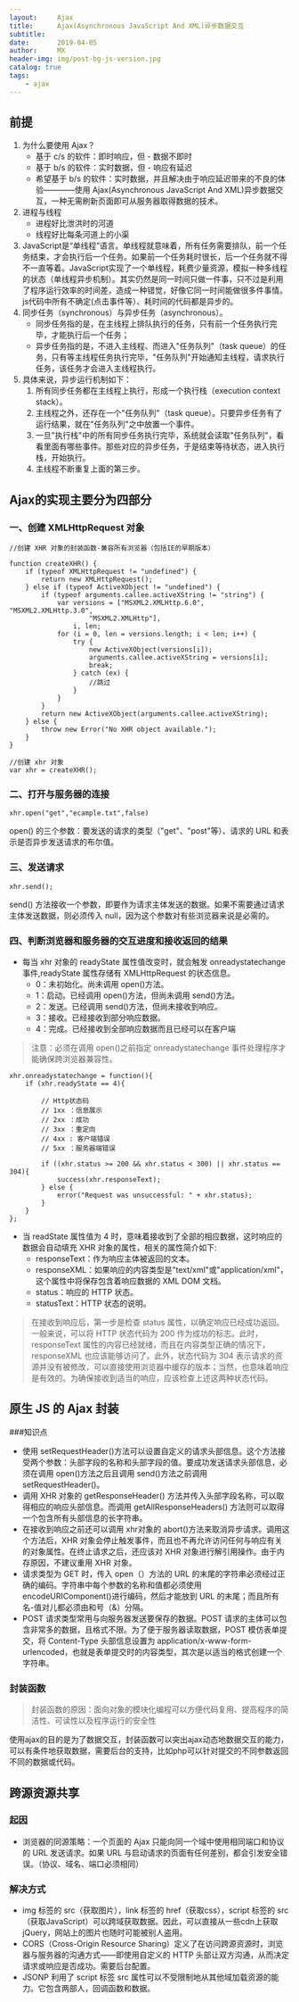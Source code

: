 ```yaml
---
layout:     Ajax
title:      Ajax(Asynchronous JavaScript And XML)异步数据交互
subtitle:   
date:       2019-04-05
author:     MX
header-img: img/post-bg-js-version.jpg
catalog: true
tags:
    - ajax
---
```

## 前提
1. 为什么要使用 Ajax？
	* 基于 c/s 的软件：即时响应，但 - 数据不即时
	* 基于 b/s 的软件：实时数据，但 - 响应有延迟
	* 希望基于 b/s 的软件：实时数据，并且解决由于响应延迟带来的不良的体验————使用 Ajax(Asynchronous JavaScript And XML)异步数据交互，一种无需刷新页面即可从服务器取得数据的技术。
2. 进程与线程
	* 进程好比泄洪时的河道
	* 线程好比每条河道上的小渠
3. JavaScript是“单线程”语言。单线程就意味着，所有任务需要排队，前一个任务结束，才会执行后一个任务。如果前一个任务耗时很长，后一个任务就不得不一直等着。JavaScript实现了一个单线程，耗费少量资源，模拟一种多线程的状态（单线程异步机制）。其实仍然是同一时间只做一件事，只不过是利用了程序运行效率的时间差，造成一种错觉，好像它同一时间能做很多件事情。js代码中所有不确定(点击事件等）、耗时间的代码都是异步的。
4. 同步任务（synchronous）与异步任务（asynchronous）。
	* 同步任务指的是，在主线程上排队执行的任务，只有前一个任务执行完毕，才能执行后一个任务；
	* 异步任务指的是，不进入主线程、而进入"任务队列"（task queue）的任务，只有等主线程任务执行完毕，"任务队列"开始通知主线程，请求执行任务，该任务才会进入主线程执行。
5. 具体来说，异步运行机制如下：
	1. 所有同步任务都在主线程上执行，形成一个执行栈（execution context stack）。
	2. 主线程之外，还存在一个"任务队列"（task queue）。只要异步任务有了运行结果，就在"任务队列"之中放置一个事件。
	3. 一旦"执行栈"中的所有同步任务执行完毕，系统就会读取"任务队列"，看看里面有哪些事件。那些对应的异步任务，于是结束等待状态，进入执行栈，开始执行。
	4. 主线程不断重复上面的第三步。

## Ajax的实现主要分为四部分
### 一、创建 XMLHttpRequest 对象
	//创建 XHR 对象的封装函数-兼容所有浏览器（包括IE的早期版本）

    function createXHR() {
        if (typeof XMLHttpRequest != "undefined") {
            return new XMLHttpRequest();
        } else if (typeof ActiveXObject != "undefined") {
            if (typeof arguments.callee.activeXString != "string") {
                var versions = ["MSXML2.XMLHttp.6.0", "MSXML2.XMLHttp.3.0",
                        "MSXML2.XMLHttp"],
                    i, len;
                for (i = 0, len = versions.length; i < len; i++) {
                    try {
                        new ActiveXObject(versions[i]);
                        arguments.callee.activeXString = versions[i];
                        break;
                    } catch (ex) {
                        //跳过
                    }
                }
            }
            return new ActiveXObject(arguments.callee.activeXString);
        } else {
            throw new Error("No XHR object available.");
        }
    }

	//创建 xhr 对象
	var xhr = createXHR();

### 二、打开与服务器的连接
	xhr.open("get","ecample.txt",false)
open() 的三个参数：要发送的请求的类型（"get"、"post"等）、请求的 URL 和表示是否异步发送请求的布尔值。

### 三、发送请求
	xhr.send();
send() 方法接收一个参数，即要作为请求主体发送的数据。如果不需要通过请求主体发送数据，则必须传入 null，因为这个参数对有些浏览器来说是必需的。

### 四、判断浏览器和服务器的交互进度和接收返回的结果
* 每当 xhr 对象的 readyState 属性值改变时，就会触发 onreadystatechange 事件,readyState 属性存储有 XMLHttpRequest 的状态信息。
	* 0：未初始化。尚未调用 open()方法。
	* 1：启动。已经调用 open()方法，但尚未调用 send()方法。
	* 2：发送。已经调用 send()方法，但尚未接收到响应。
	* 3：接收。已经接收到部分响应数据。
	* 4：完成。已经接收到全部响应数据而且已经可以在客户端

> 注意：必须在调用 open()之前指定 onreadystatechange 事件处理程序才能确保跨浏览器兼容性。

	xhr.onreadystatechange = function(){
        if (xhr.readyState == 4){

	        // Http状态码
	        // 1xx ：信息展示
	        // 2xx ：成功
	        // 3xx ：重定向
	        // 4xx : 客户端错误
	        // 5xx ：服务器端错误

            if ((xhr.status >= 200 && xhr.status < 300) || xhr.status == 304){
                success(xhr.responseText);
            } else {
                error("Request was unsuccessful: " + xhr.status);
            }
        }
    };

* 当 readState 属性值为 4 时，意味着接收到了全部的相应数据，这时响应的数据会自动填充 XHR 对象的属性，相关的属性简介如下:
	* responseText：作为响应主体被返回的文本。
	* responseXML：如果响应的内容类型是"text/xml"或"application/xml"，这个属性中将保存包含着响应数据的 XML DOM 文档。
	* status：响应的 HTTP 状态。
	* statusText：HTTP 状态的说明。
> 在接收到响应后，第一步是检查 status 属性，以确定响应已经成功返回。一般来说，可以将 HTTP 状态代码为 200 作为成功的标志。此时，responseText 属性的内容已经就绪，而且在内容类型正确的情况下，responseXML 也应该能够访问了。此外，状态代码为 304 表示请求的资源并没有被修改，可以直接使用浏览器中缓存的版本；当然，也意味着响应是有效的。为确保接收到适当的响应，应该检查上述这两种状态代码。
## 原生 JS 的 Ajax 封装
###知识点
* 使用 setRequestHeader()方法可以设置自定义的请求头部信息。这个方法接受两个参数：头部字段的名称和头部字段的值。要成功发送请求头部信息，必须在调用 open()方法之后且调用 send()方法之前调用 setRequestHeader()。
* 调用 XHR 对象的 getResponseHeader() 方法并传入头部字段名称，可以取得相应的响应头部信息。而调用 getAllResponseHeaders() 方法则可以取得一个包含所有头部信息的长字符串。
* 在接收到响应之前还可以调用 xhr对象的 abort()方法来取消异步请求。调用这个方法后，XHR 对象会停止触发事件，而且也不再允许访问任何与响应有关的对象属性。在终止请求之后，还应该对 XHR 对象进行解引用操作。由于内存原因，不建议重用 XHR 对象。
* 请求类型为 GET 时，传入 open（）方法的 URL 的末尾的字符串必须经过正确的编码。字符串中每个参数的名称和值都必须使用 encodeURIComponent()进行编码，然后才能放到 URL 的末尾；而且所有名-值对儿都必须由和号（&）分隔。
* POST 请求类型常用与向服务器发送要保存的数据。POST 请求的主体可以包含非常多的数据，且格式不限。为了便于服务器读取数据，POST 模仿表单提交，将 Content-Type 头部信息设置为 application/x-www-form-urlencoded，也就是表单提交时的内容类型，其次是以适当的格式创建一个字符串。

### 封装函数
> 封装函数的原因：面向对象的模块化编程可以方便代码复用、提高程序的简洁性、可读性以及程序运行的安全性


使用ajax的目的是为了数据交互，封装函数可以突出ajax动态地数据交互的能力，可以有条件地获取数据，需要后台的支持，比如php可以针对提交的不同参数返回不同的数据或代码。
## 跨源资源共享
### 起因
* 浏览器的同源策略：一个页面的 Ajax 只能向同一个域中使用相同端口和协议的 URL 发送请求。如果 URL 与启动请求的页面有任何差别，都会引发安全错误。（协议、域名、端口必须相同）
### 解决方式
* img 标签的 src（获取图片），link 标签的 href（获取css），script 标签的 src（获取JavaScript）可以跨域获取数据。因此，可以直接从一些cdn上获取jQuery，网站上的图片也随时可能被别人盗用。
* CORS（Cross-Origin Resource Sharing）定义了在访问跨源资源时，浏览器与服务器的沟通方式——即使用自定义的 HTTP 头部让双方沟通，从而决定请求或响应是否成功。需要后台配置。
* JSONP 利用了 script 标签 src 属性可以不受限制地从其他域加载资源的能力。它包含两部人，回调函数和数据。